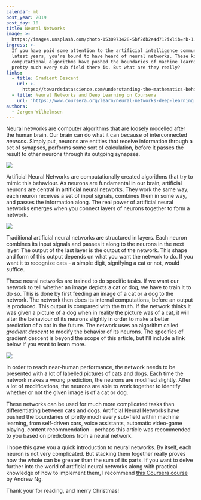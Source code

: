 ```yaml
---
calendar: ml
post_year: 2019
post_day: 10
title: Neural Networks
image: >-
  https://images.unsplash.com/photo-1530973428-5bf2db2e4d71?ixlib=rb-1.2.1&ixid=eyJhcHBfaWQiOjEyMDd9&auto=format&fit=crop&w=2250&q=80
ingress: >-
  If you have paid some attention to the artificial intelligence community the
  latest years, you’re bound to have heard of neural networks. These kinds of
  computational algorithms have pushed the boundaries of machine learning in
  pretty much every sub field there is. But what are they really?
links:
  - title: Gradient Descent
    url: >-
      https://towardsdatascience.com/understanding-the-mathematics-behind-gradient-descent-dde5dc9be06e
  - title: Neural Networks and Deep Learning on Coursera
    url: 'https://www.coursera.org/learn/neural-networks-deep-learning'
authors:
  - Jørgen Wilhelmsen
---
```

Neural networks are computer algorithms that are loosely modelled after the human brain. Our brain can do what it can because of interconnected _neurons_. Simply put, neurons are entities that receive information through a set of synapses, performs some sort of calculation, before it passes the result to other neurons through its outgoing synapses.

![](https://i.ibb.co/9tgycJ6/1-e-BMwp-BBbo-AXgqsaww-OKk-Pw.png)

Artificial Neural Networks are computationally created algorithms that try to mimic this behaviour. As neurons are fundamental in our brain, artificial neurons are central in artificial neural networks. They work the same way; each neuron receives a set of input signals, combines them in some way, and passes the information along. The real power of artificial neural networks emerges when you connect layers of neurons together to form a network.

![](https://i.ibb.co/QpbZYC3/ANN1.jpg)

Traditional artificial neural networks are structured in layers. Each neuron combines its input signals and passes it along to the neurons in the next layer. The output of the last layer is the output of the network. This shape and form of this output depends on what you want the network to do. If you want it to recognize cats - a simple digit, signifying a cat or not, would suffice. 

These neural networks are trained to do specific tasks. If we want our network to tell whether an image depicts a cat or dog, we have to train it to do so. This is done by first feeding an image of a cat or a dog to the network. The network then does its internal computations, before an output is produced. This output is compared with the truth. If the network thinks it was given a picture of a dog when in reality the picture was of a cat, it will alter the behaviour of its neurons slightly in order to make a better prediction of a cat in the future. The network uses an algorithm called _gradient descent_ to modify the behavior of its neurons. The specifics of gradient descent is beyond the scope of this article, but I'll include a link below if you want to learn more. 

![](/assets/ml_10_pic4.gif)

In order to reach near-human performance, the network needs to be presented with a lot of labelled pictures of cats and dogs. Each time the network makes a wrong prediction, the neurons are modified slightly. After a lot of modifications, the neurons are able to work together to identify whether or not the given image is of a cat or dog. 

These networks can be used for much more complicated tasks than differentiating between cats and dogs. Artificial Neural Networks have pushed the boundaries of pretty much every sub-field within machine learning, from self-driven cars, voice assistants, automatic video-game playing, content recommendation - perhaps this article was recommended to you based on predictions from a neural network. 

I hope this gave you a quick introduction to neural networks. By itself, each neuron is not very complicated. But stacking them together really proves how the whole can be greater than the sum of its parts. If you want to delve further into the world of artificial neural networks along with practical knowledge of how to implement them, I recommend [this Coursera course](https://www.coursera.org/learn/neural-networks-deep-learning) by Andrew Ng.

Thank your for reading, and merry Christmas!
